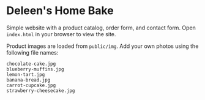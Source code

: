# Deleen's Home Bake

Simple website with a product catalog, order form, and contact form. Open `index.html` in your browser to view the site.

Product images are loaded from `public/img`. Add your own photos using the following file names:

```
chocolate-cake.jpg
blueberry-muffins.jpg
lemon-tart.jpg
banana-bread.jpg
carrot-cupcake.jpg
strawberry-cheesecake.jpg
```
